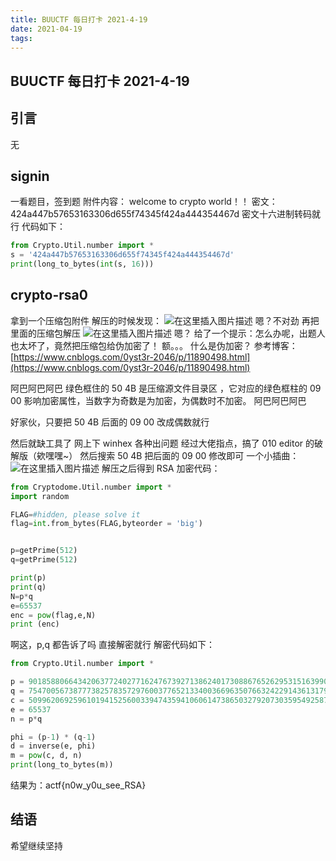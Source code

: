 ```yaml
---
title: BUUCTF 每日打卡 2021-4-19
date: 2021-04-19
tags:
---
```


## BUUCTF 每日打卡 2021-4-19

## 引言

无
## signin
一看题目，签到题
附件内容：
welcome to crypto world！！
密文：424a447b57653163306d655f74345f424a444354467d
密文十六进制转码就行
代码如下：
```python
from Crypto.Util.number import *
s = '424a447b57653163306d655f74345f424a444354467d'
print(long_to_bytes(int(s, 16)))
```
## crypto-rsa0
拿到一个压缩包附件
解压的时候发现：
![在这里插入图片描述](https://img-blog.csdnimg.cn/20210419220625214.png?x-oss-process=image/watermark,type_ZmFuZ3poZW5naGVpdGk,shadow_10,text_aHR0cHM6Ly9ibG9nLmNzZG4ubmV0L3dlaXhpbl81MjQ0NjA5NQ==,size_16,color_FFFFFF,t_70)
嗯？不对劲
再把里面的压缩包解压
![在这里插入图片描述](https://img-blog.csdnimg.cn/20210419220717290.png?x-oss-process=image/watermark,type_ZmFuZ3poZW5naGVpdGk,shadow_10,text_aHR0cHM6Ly9ibG9nLmNzZG4ubmV0L3dlaXhpbl81MjQ0NjA5NQ==,size_16,color_FFFFFF,t_70)
嗯？
给了一个提示：怎么办呢，出题人也太坏了，竟然把压缩包给伪加密了！
额。。。
什么是伪加密？
参考博客：[https://www.cnblogs.com/0yst3r-2046/p/11890498.html](https://www.cnblogs.com/0yst3r-2046/p/11890498.html)

阿巴阿巴阿巴
绿色框住的 50 4B 是压缩源文件目录区 ，它对应的绿色框柱的 09 00 影响加密属性，当数字为奇数是为加密，为偶数时不加密。
阿巴阿巴阿巴

好家伙，只要把 50 4B 后面的 09 00 改成偶数就行

然后就缺工具了
网上下 winhex 各种出问题
经过大佬指点，搞了 010 editor 的破解版（欸嘿嘿~）
然后搜索 50 4B 把后面的 09 00 修改即可
一个小插曲：
![在这里插入图片描述](https://img-blog.csdnimg.cn/20210419221504127.png?x-oss-process=image/watermark,type_ZmFuZ3poZW5naGVpdGk,shadow_10,text_aHR0cHM6Ly9ibG9nLmNzZG4ubmV0L3dlaXhpbl81MjQ0NjA5NQ==,size_16,color_FFFFFF,t_70)
解压之后得到 RSA 加密代码：

```python
from Cryptodome.Util.number import *
import random

FLAG=#hidden, please solve it
flag=int.from_bytes(FLAG,byteorder = 'big')


p=getPrime(512)
q=getPrime(512)

print(p)
print(q)
N=p*q
e=65537
enc = pow(flag,e,N)
print (enc)
```
啊这，p,q 都告诉了吗
直接解密就行
解密代码如下：

```python
from Crypto.Util.number import *

p = 9018588066434206377240277162476739271386240173088676526295315163990968347022922841299128274551482926490908399237153883494964743436193853978459947060210411
q = 7547005673877738257835729760037765213340036696350766324229143613179932145122130685778504062410137043635958208805698698169847293520149572605026492751740223
c = 50996206925961019415256003394743594106061473865032792073035954925875056079762626648452348856255575840166640519334862690063949316515750256545937498213476286637455803452890781264446030732369871044870359838568618176586206041055000297981733272816089806014400846392307742065559331874972274844992047849472203390350
e = 65537
n = p*q

phi = (p-1) * (q-1)
d = inverse(e, phi)
m = pow(c, d, n)
print(long_to_bytes(m))
```
结果为：actf{n0w_y0u_see_RSA}
## 结语
希望继续坚持